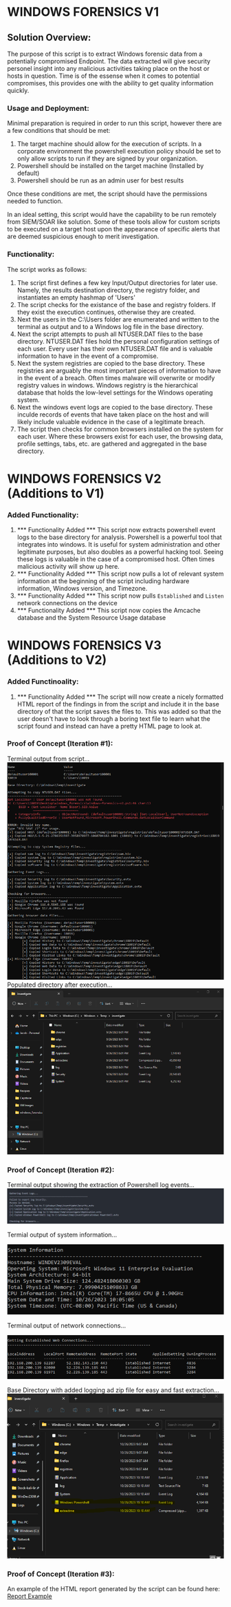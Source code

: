 # WINDOWS FORENSICS V1
## Solution Overview:
The purpose of this script is to extract Windows forensic data from a potentially compromised Endpoint. The data extracted will give security personel insight into any malicious activities taking place on the host or hosts in question. Time is of the essense when it comes to potential compromises, this provides one with the ability to get quality information quickly.

### Usage and Deployment: 
Minimal preparation is required in order to run this script, however there are a few conditions that should be met:
1. The target machine should allow for the execution of scripts. In a corporate environment the powershell execution policy should be set to only allow scripts to run if they are signed by your organization. 
2. Powershell should be installed on the target machine (Installed by default)
3. Powershell should be run as an admin user for best results

Once these conditions are met, the script should have the permissions needed to function. 

In an ideal setting, this script would have the capability to be run remotely from SIEM/SOAR like solution. Some of these tools allow for custom scripts to be executed on a target host upon the appearance of specific alerts that are deemed suspicious enough to merit investigation.

### Functionality:
The script works as follows:
1. The script first defines a few key Input/Output directories for later use. Namely, the results destination directory, the registry folder, and instantiates an empty hashmap of 'Users'
2. The script checks for the existance of the base and registry folders. If they exist the execution continues, otherwise they are created.
3. Next the users in the C:\Users folder are enumerated and written to the terminal as output and to a Windows log file in the base directory.
4. Next the script attempts to push all NTUSER.DAT files to the base directory. NTUSER.DAT files hold the personal configuration settings of each user. Every user has their own NTUSER.DAT file and is valuable information to have in the event of a compromise.
5. Next the system registries are copied to the base directory. These registries are arguably the most important pieces of information to have in the event of a breach. Often times malware will overwrite or modify registry values in windows. Windows registry is the hierarchical database that holds the low-level settings for the Windows operating system.
6. Next the windows event logs are copied to the base directory. These inculde records of events that have taken place on the host and will likely include valuable evidence in the case of a legitimate breach.
7. The script then checks for common browsers installed on the system for each user. Where these browsers exist for each user, the browsing data, profile settings, tabs, etc. are gathered and aggregated in the base directory.

# WINDOWS FORENSICS V2 (Additions to V1)
### Added Functionality:
1. *** Functionality Added *** This script now extracts powershell event logs to the base directory for analysis. Powershell is a powerful tool that integrates into windows. It is useful for system administration and other legitimate purposes, but also doubles as a powerful hacking tool. Seeing these logs is valuable in the case of a compromised host. Often times malicious activity will show up here.
2. *** Functionality Added *** This script now pulls a lot of relevant system information at the beginning of the script including hardware information, Windows version, and Timezone.
3. *** Functionality Added *** This script now pulls `Established` and `Listen` network connections on the device
4. *** Functionality Added *** This script now copies the Amcache database and the System Resource Usage database

# WINDOWS FORENSICS V3 (Additions to V2)
### Added Functinoality:
1. *** Functionality Added *** The script will now create a nicely formatted HTML report of the findings in from the script and include it in the base directory of that the script saves the files to. This was added so that the user doesn't have to look through a boring text file to learn what the script found and instead can have a pretty HTML page to look at. 

### Proof of Concept (Iteration #1):
Terminal output from script...
![Terminal Output](/POC.png)
Populated directory after execution...
![Base Directory](/BaseDirectory.png)

### Proof of Concept (Iteration #2):
Terminal output showing the extraction of Powershell log events...
![Terminal Output](/POC2.png)

Termial output of system information...

![System Information](/POC2-sysinfo.png)

Terminal output of network connections...

![Network Information](/POC2-netinfo.png)

Base Directory with added logging ad zip file for easy and fast extraction...
![Base Directory with added logging ad zip file for extraction](/BaseDirectoryIteration2.png)

### Proof of Concept (Iteration #3):
An example of the HTML report generated by the script can be found here: [Report Example](Report.html)


